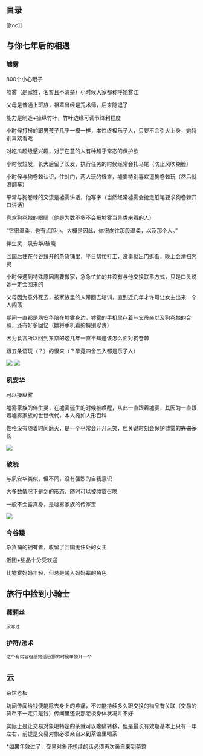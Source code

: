## 目录
[[toc]]

## 与你七年后的相遇

### 墟雾
800个小心眼子

墟雾（是家姓，名暂且不清楚）小时候大家都称呼她雾江

父母是普通上班族，祖辈曾经是咒术师，后来隐退了

能力是制造+操纵竹叶，竹叶边缘可调节锋利程度

小时候打扮的跟男孩子几乎一模一样，本性终极乐子人，只要不会引火上身，她特别喜欢看戏

对吃瓜超级感兴趣，对于在意的人有种超乎常态的保护欲

小时候短发，长大后留了长发，执行任务的时候经常会扎马尾（防止风吹糊脸）

小时候与狗卷棘认识，住对门，两人玩的很来，墟雾特别喜欢逗狗卷棘玩（然后就浪翻车）

平常与狗卷棘的交流是墟雾讲话，他写字（当然经常墟雾会抢走纸笔要求狗卷棘开口讲话）

喜欢狗卷棘的眼睛（他是为数不多不会把墟雾当异类来看的人）

“它很温柔，也有点胆小，大概是因此，你很向往那股温柔，以及那个人。”

伴生灵：夙安华/破晓

回国后住在今谷臻开的杂货铺里，平日帮忙打工，没事就出门逛街，晚上会清扫咒灵

小时候遇到特殊原因需要搬家，急急忙忙的并没有与他交换联系方式，只是口头说她一定会回来的

父母因为意外死去，被家族里的人带回去培训，直到近几年才许可让女主出来一个人闯荡

期间一直都是夙安华陪在墟雾身边，墟雾的手机里存着与父母亲以及狗卷棘的合照，还有好多回忆（她将手机看的特别珍贵）

因为食言所以回到东京的这几年一直不知道该怎么面对狗卷棘

跟五条悟玩（？）的很来（？毕竟四舍五入都是乐子人）

![](./ch_pic/墟雾.png)
![](./ch_pic/夙安华&墟雾.png)

### 夙安华
可以操纵雾

墟雾家族的伴生灵，在墟雾诞生的时候被唤醒，从此一直跟着墟雾，其因为一直跟着墟雾家族的世世代代，本人宛如人形百科

性格没有随着时间磨灭，是一个平常会开开玩笑，但关键时刻会保护墟雾的~~靠谱家长~~

![](./ch_pic/夙安华.png)

### 破晓
与夙安华类似，但不同，没有强烈的自我意识

大多数情况下是剑的形态，随时可以被墟雾召唤

一般不会露真身，是墟雾家族的传家宝

![](./ch_pic/破晓.png)

### 今谷臻
杂货铺的拥有者，收留了回国无住处的女主

饭团+甜品十分受欢迎

比墟雾妈妈年轻，但总是带入妈妈辈的角色

## 旅行中捡到小骑士

### 薇莉丝
```
没写过
```

###	护符/法术
```
这个有内容但感觉适合挪的时候单独开一个
```

## 云
茶馆老板

坊间传闻给钱便能除去身上的疼痛，不过能持续多久跟交换的物品有关联（交易的货币不一定只是钱）传闻里还说那老板身体状况并不好

实际上是让交易对象喝特定的茶就可以疼痛转移，但是最长有效期基本上只有一年左右，前提是交易对象必须亲自来到茶馆里喝茶

*如果年效过了，交易对象还想续的话必须再次亲自来到茶馆